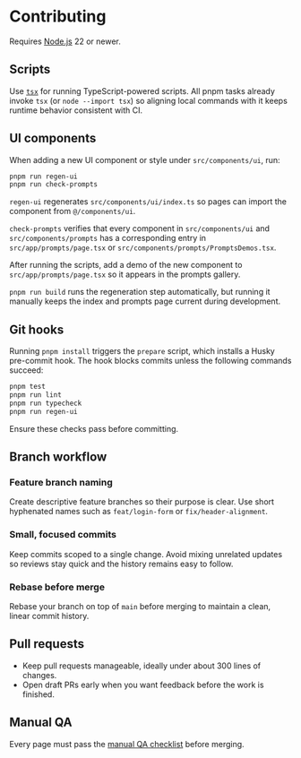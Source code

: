 # Contributing

Requires [Node.js](https://nodejs.org) 22 or newer.

## Scripts

Use [`tsx`](https://github.com/esbuild-kit/tsx) for running TypeScript-powered scripts. All pnpm tasks already invoke `tsx` (or `node --import tsx`) so aligning local commands with it keeps runtime behavior consistent with CI.

## UI components

When adding a new UI component or style under `src/components/ui`, run:

```bash
pnpm run regen-ui
pnpm run check-prompts
```

`regen-ui` regenerates `src/components/ui/index.ts` so pages can import the component from `@/components/ui`.

`check-prompts` verifies that every component in `src/components/ui` and `src/components/prompts` has a corresponding entry in `src/app/prompts/page.tsx` or `src/components/prompts/PromptsDemos.tsx`.

After running the scripts, add a demo of the new component to `src/app/prompts/page.tsx` so it appears in the prompts gallery.

`pnpm run build` runs the regeneration step automatically, but running it manually keeps the index and prompts page current during development.

## Git hooks

Running `pnpm install` triggers the `prepare` script, which installs a Husky pre-commit hook. The hook blocks commits unless the following commands succeed:

```bash
pnpm test
pnpm run lint
pnpm run typecheck
pnpm run regen-ui
```

Ensure these checks pass before committing.

## Branch workflow

### Feature branch naming

Create descriptive feature branches so their purpose is clear. Use short hyphenated names such as `feat/login-form` or `fix/header-alignment`.

### Small, focused commits

Keep commits scoped to a single change. Avoid mixing unrelated updates so reviews stay quick and the history remains easy to follow.

### Rebase before merge

Rebase your branch on top of `main` before merging to maintain a clean, linear commit history.

## Pull requests

- Keep pull requests manageable, ideally under about 300 lines of changes.
- Open draft PRs early when you want feedback before the work is finished.

## Manual QA

Every page must pass the [manual QA checklist](docs/qa-manual.md) before merging.
